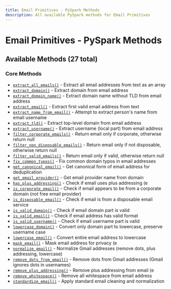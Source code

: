 ```yaml
---
title: Email Primitives - PySpark Methods
description: All available PySpark methods for Email Primitives
---
```


# Email Primitives - PySpark Methods

## Available Methods (27 total)


### Core Methods

- [`extract_all_emails()`](/primitives/emails/pyspark/extract_all_emails) - Extract all email addresses from text as an array
- [`extract_domain()`](/primitives/emails/pyspark/extract_domain) - Extract domain from email address
- [`extract_domain_name()`](/primitives/emails/pyspark/extract_domain_name) - Extract domain name without TLD from email address
- [`extract_email()`](/primitives/emails/pyspark/extract_email) - Extract first valid email address from text
- [`extract_name_from_email()`](/primitives/emails/pyspark/extract_name_from_email) - Attempt to extract person's name from email username
- [`extract_tld()`](/primitives/emails/pyspark/extract_tld) - Extract top-level domain from email address
- [`extract_username()`](/primitives/emails/pyspark/extract_username) - Extract username (local part) from email address
- [`filter_corporate_emails()`](/primitives/emails/pyspark/filter_corporate_emails) - Return email only if corporate, otherwise return null
- [`filter_non_disposable_emails()`](/primitives/emails/pyspark/filter_non_disposable_emails) - Return email only if not disposable, otherwise return null
- [`filter_valid_emails()`](/primitives/emails/pyspark/filter_valid_emails) - Return email only if valid, otherwise return null
- [`fix_common_typos()`](/primitives/emails/pyspark/fix_common_typos) - Fix common domain typos in email addresses
- [`get_canonical_email()`](/primitives/emails/pyspark/get_canonical_email) - Get canonical form of email address for deduplication
- [`get_email_provider()`](/primitives/emails/pyspark/get_email_provider) - Get email provider name from domain
- [`has_plus_addressing()`](/primitives/emails/pyspark/has_plus_addressing) - Check if email uses plus addressing (e
- [`is_corporate_email()`](/primitives/emails/pyspark/is_corporate_email) - Check if email appears to be from a corporate domain (not free email provider)
- [`is_disposable_email()`](/primitives/emails/pyspark/is_disposable_email) - Check if email is from a disposable email service
- [`is_valid_domain()`](/primitives/emails/pyspark/is_valid_domain) - Check if email domain part is valid
- [`is_valid_email()`](/primitives/emails/pyspark/is_valid_email) - Check if email address has valid format
- [`is_valid_username()`](/primitives/emails/pyspark/is_valid_username) - Check if email username part is valid
- [`lowercase_domain()`](/primitives/emails/pyspark/lowercase_domain) - Convert only domain part to lowercase, preserve username case
- [`lowercase_email()`](/primitives/emails/pyspark/lowercase_email) - Convert entire email address to lowercase
- [`mask_email()`](/primitives/emails/pyspark/mask_email) - Mask email address for privacy (e
- [`normalize_gmail()`](/primitives/emails/pyspark/normalize_gmail) - Normalize Gmail addresses (remove dots, plus addressing, lowercase)
- [`remove_dots_from_gmail()`](/primitives/emails/pyspark/remove_dots_from_gmail) - Remove dots from Gmail addresses (Gmail ignores dots in usernames)
- [`remove_plus_addressing()`](/primitives/emails/pyspark/remove_plus_addressing) - Remove plus addressing from email (e
- [`remove_whitespace()`](/primitives/emails/pyspark/remove_whitespace) - Remove all whitespace from email address
- [`standardize_email()`](/primitives/emails/pyspark/standardize_email) - Apply standard email cleaning and normalization
